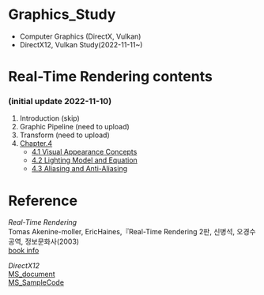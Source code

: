 # Graphics_Study
- Computer Graphics (DirectX, Vulkan)
- DirectX12, Vulkan Study(2022-11-11~)

# Real-Time Rendering contents
### (initial update 2022-11-10)
1. Introduction (skip)
2. Graphic Pipeline (need to upload)
3. Transform (need to upload)
4. [Chapter.4](https://github.com/mKangSH/Graphics_Study/tree/main/Real-Time%20Rendering/Chapter.4)
    - [4.1 Visual Appearance Concepts](https://github.com/mKangSH/Graphics_Study/blob/main/Real-Time%20Rendering/Chapter.4/4-1%20Visual%20Appearance.md)
    - [4.2 Lighting Model and Equation](https://github.com/mKangSH/Graphics_Study/blob/main/Real-Time%20Rendering/Chapter.4/4-2%20Lighting%20Model%20and%20Equation.md)
    - [4.3 Aliasing and Anti-Aliasing](https://github.com/mKangSH/Graphics_Study/blob/main/Real-Time%20Rendering/Chapter.4/4-3%20Aliasing%20and%20Anti-aliasing.md)
  
# Reference
_Real-Time Rendering_   
Tomas Akenine-moller, EricHaines,『Real-Time Rendering 2판, 신병석, 오경수 공역, 정보문화사(2003)    
[book info](https://www.aladin.co.kr/shop/wproduct.aspx?ItemId=440471)

_DirectX12_   
[MS_document](https://learn.microsoft.com/ko-kr/windows/win32/direct3d12/directx-12-programming-guide)   
[MS_SampleCode](https://github.com/Microsoft/DirectX-Graphics-Samples)
